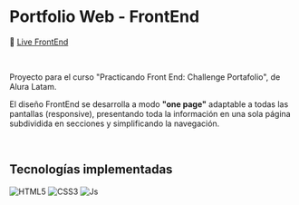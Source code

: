 <div align="left">
 
 <h1>Portfolio Web - FrontEnd</h1>
 
</div>

🔗 [Live FrontEnd](https://s-ol3.github.io/4lura-PortfolioFrontEnd/ "Live FrontEnd")


<br>



Proyecto para el curso "Practicando Front End: Challenge Portafolio", de Alura Latam.


El diseño FrontEnd se desarrolla a modo **"one page"** adaptable a todas las pantallas (responsive), presentando toda la información en una sola página subdividida en secciones y simplificando la navegación. 


<br>


## Tecnologías implementadas


![HTML5](https://img.shields.io/badge/html5-393434.svg?style=for-the-badge&logo=html5&logoColor=white)
![CSS3](https://img.shields.io/badge/css3-393434.svg?style=for-the-badge&logo=css3&logoColor=white)
![Js](https://img.shields.io/badge/JavaScript-393434?style=for-the-badge&logo=javascript&logoColor=white)


